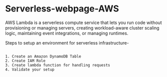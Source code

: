 # Serverless-webpage-AWS

AWS Lambda is a serverless compute service that lets you run code without provisioning or managing servers, creating workload-aware cluster scaling logic, maintaining event integrations, or managing runtimes.

Steps to setup an environment for serverless infrastructure-

```

1. Create an Amazon DynamoDB Table
2. Create IAM Role
3. Create lambda function for handling requests
4. Validate your setup

```
